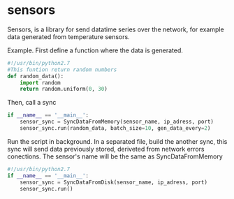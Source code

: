 # sensors
Sensors, is a library for send datatime series over the network, for example data generated from temperature sensors.

Example.
First define a function where the data is generated.
```python
#!/usr/bin/python2.7
#This funtion return random numbers
def random_data():
    import random
    return random.uniform(0, 30)
```
Then, call a sync
```python
if __name__ == '__main__':
    sensor_sync = SyncDataFromMemory(sensor_name, ip_adress, port)
    sensor_sync.run(random_data, batch_size=10, gen_data_every=2)
```
Run the script in background.
In a separated file, build the another sync, this sync will send data previously stored, deriveted from network errors conections. The sensor's name will be the same as SyncDataFromMemory

```python
#!/usr/bin/python2.7
if __name__ == '__main__':
    sensor_sync = SyncDataFromDisk(sensor_name, ip_adress, port)
    sensor_sync.run()
```
